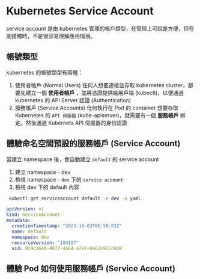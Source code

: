 # Kubernetes Service Account
service account 是由 kubernetes 管理的帳戶類型，在管理上可說是方便，但在剛接觸時，不是很容易理解應用情境。

## 帳號類型
kubernetes 的帳號類型有兩種：
1. 使用者帳戶 (Normal Users)
任何人想要連接並存取 kubernetes cluster，都要先建立一個 **使用者帳戶** ，並將憑證提供給用戶端 (kubectl)，以便通過 kubernetes 的 API Server 認證 (Authentication)
2. 服務帳戶 (Service Accounts)
仕何執行在 Pod 的 container 想要存取 Kubernetes 的 `API 伺服器` (kube-apiserver)，就需要有一個  **服務帳戶** 綁定。然後通過 Kubernets API 伺服器的身份認證

## 體驗命名空間預設的服務帳戶 (Service Account)
當建立 namespace 後，會自動建立 `default` 的 service account
1. 建立 namespace - dev
2. 檢視 namespace - `dev`  下的 `service account`
3. 檢視 dev 下的 default 內容
```bash
 kubectl get serviceaccount default -n dev -o yaml
```
```yml
apiVersion: v1
kind: ServiceAccount
metadata:
  creationTimestamp: "2023-10-03T06:58:03Z"
  name: default
  namespace: dev
  resourceVersion: "104197"
  uid: 8c9c2640-0872-4a64-a7e1-0a62c922c938
```

## 體驗 Pod 如何使用服務帳戶 (Service Account)